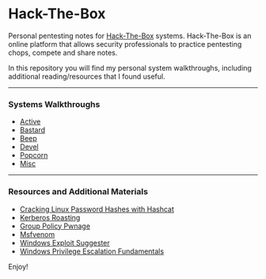 # Hack-The-Box
 
Personal pentesting notes for [Hack-The-Box](https://www.hackthebox.eu) systems. Hack-The-Box is an online platform that allows security professionals to practice pentesting chops, compete and share notes.

In this repository you will find my personal system walkthroughs, including additional reading/resources that I found useful.

---
### Systems Walkthroughs

* [Active](active-htb.md)
* [Bastard](bastard-htb.md)
* [Beep](beep-htb.md)
* [Devel](Devel-htb.md)
* [Popcorn](popcorn-htb.md)
* [Misc](misc-htb.md)

---
### Resources and Additional Materials

* [Cracking Linux Password Hashes with Hashcat](https://www.youtube.com/watch?v=eq097dEB8Sw&feature=youtu.be )
* [Kerberos Roasting](https://pentestlab.blog/2018/06/12/kerberoast/)
* [Group Policy Pwnage](https://blog.rapid7.com/2016/07/27/pentesting-in-the-real-world-group-policy-pwnage/)
* [Msfvenom](https://www.offensive-security.com/metasploit-unleashed/Msfvenom/)
* [Windows Exploit Suggester](https://github.com/AonCyberLabs/Windows-Exploit-Suggester)
* [Windows Privilege Escalation Fundamentals](https://www.fuzzysecurity.com/tutorials/16.html)

Enjoy!
